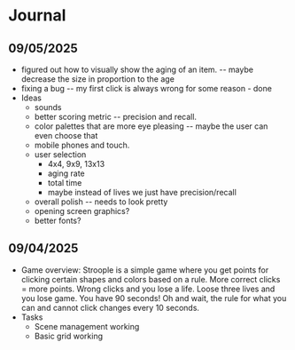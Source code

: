 # Journal

## 09/05/2025
- figured out how to visually show the aging of an item. -- maybe decrease the size in proportion to the age
- fixing a bug -- my first click is always wrong for some reason - done
- Ideas
    - sounds 
    - better scoring metric -- precision and recall. 
    - color palettes that are more eye pleasing -- maybe the user can even choose that 
    - mobile phones and touch. 
    - user selection
        - 4x4, 9x9, 13x13 
        - aging rate 
        - total time 
        - maybe instead of lives we just have precision/recall 
    - overall polish -- needs to look pretty 
    - opening screen graphics? 
    - better fonts? 

## 09/04/2025
- Game overview: Stroople is a simple game where you get points for clicking certain shapes and colors based on a rule. More correct clicks = more points. Wrong clicks and you lose a life. Loose three lives and you lose game. You have 90 seconds! Oh and wait, the rule for what you can and cannot click changes every 10 seconds.  
- Tasks 
    - Scene management working
    - Basic grid working 

